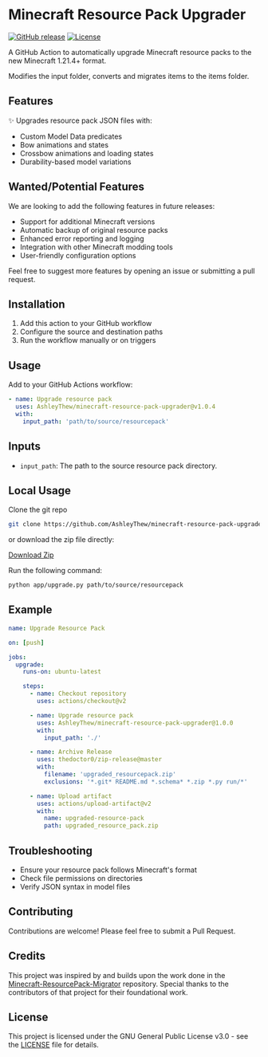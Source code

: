 # Minecraft Resource Pack Upgrader

[![GitHub release](https://img.shields.io/github/v/release/AshleyThew/minecraft-resource-pack-upgrader)](https://github.com/AshleyThew/minecraft-resource-pack-upgrader/releases)
[![License](https://img.shields.io/github/license/AshleyThew/minecraft-resource-pack-upgrader)](LICENSE)

A GitHub Action to automatically upgrade Minecraft resource packs to the new Minecraft 1.21.4+ format.

Modifies the input folder, converts and migrates items to the items folder.

## Features

✨ Upgrades resource pack JSON files with:

- Custom Model Data predicates
- Bow animations and states
- Crossbow animations and loading states
- Durability-based model variations

## Wanted/Potential Features

We are looking to add the following features in future releases:

- Support for additional Minecraft versions
- Automatic backup of original resource packs
- Enhanced error reporting and logging
- Integration with other Minecraft modding tools
- User-friendly configuration options

Feel free to suggest more features by opening an issue or submitting a pull request.

## Installation

1. Add this action to your GitHub workflow
2. Configure the source and destination paths
3. Run the workflow manually or on triggers

## Usage

Add to your GitHub Actions workflow:

```yaml
- name: Upgrade resource pack
  uses: AshleyThew/minecraft-resource-pack-upgrader@v1.0.4
  with:
    input_path: 'path/to/source/resourcepack'
```

## Inputs

- `input_path`: The path to the source resource pack directory.

## Local Usage

Clone the git repo

```bash
git clone https://github.com/AshleyThew/minecraft-resource-pack-upgrader.git
```

or download the zip file directly:

[Download Zip](https://github.com/AshleyThew/minecraft-resource-pack-upgrader/archive/refs/heads/main.zip)

Run the following command:

```bash
python app/upgrade.py path/to/source/resourcepack
```

## Example

```yaml
name: Upgrade Resource Pack

on: [push]

jobs:
  upgrade:
    runs-on: ubuntu-latest

    steps:
      - name: Checkout repository
        uses: actions/checkout@v2

      - name: Upgrade resource pack
        uses: AshleyThew/minecraft-resource-pack-upgrader@1.0.0
        with:
          input_path: './'

      - name: Archive Release
        uses: thedoctor0/zip-release@master
        with:
          filename: 'upgraded_resourcepack.zip'
          exclusions: '*.git* README.md *.schema* *.zip *.py run/*'

      - name: Upload artifact
        uses: actions/upload-artifact@v2
        with:
          name: upgraded-resource-pack
          path: upgraded_resource_pack.zip
```

## Troubleshooting

- Ensure your resource pack follows Minecraft's format
- Check file permissions on directories
- Verify JSON syntax in model files

## Contributing

Contributions are welcome! Please feel free to submit a Pull Request.

## Credits

This project was inspired by and builds upon the work done in the [Minecraft-ResourcePack-Migrator](https://github.com/BrilliantTeam/Minecraft-ResourcePack-Migrator) repository. Special thanks to the contributors of that project for their foundational work.

## License

This project is licensed under the GNU General Public License v3.0 - see the [LICENSE](LICENSE) file for details.
